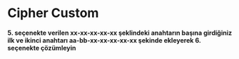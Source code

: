 # Cipher Custom

**5. seçenekte verilen  xx-xx-xx-xx-xx şeklindeki anahtarın başına girdiğiniz ilk ve ikinci anahtarı aa-bb-xx-xx-xx-xx-xx şekinde ekleyerek 6. seçenekte çözümleyin**
